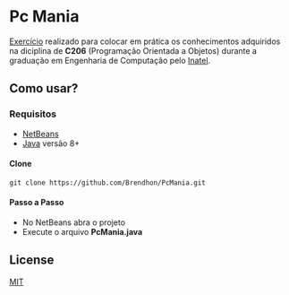 # Pc Mania
[Exercício](enunciado.pdf) realizado para colocar em prática os conhecimentos adquiridos na diciplina de **C206** (Programação Orientada a Objetos) durante a graduação em Engenharia de Computação pelo [Inatel](https://inatel.br/home/).

## Como usar?

### Requisitos
 * [NetBeans](https://netbeans.org/)
 * [Java](https://www.java.com/pt_BR/) versão 8+
 
#### Clone
```
git clone https://github.com/Brendhon/PcMania.git
```
#### Passo a Passo
 * No NetBeans abra o projeto
 * Execute o arquivo **PcMania.java**
 
## License
[MIT](https://choosealicense.com/licenses/mit/)
